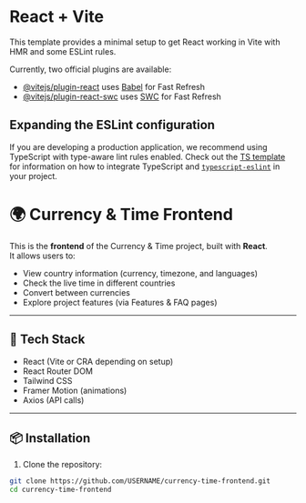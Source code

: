 # React + Vite

This template provides a minimal setup to get React working in Vite with HMR and some ESLint rules.

Currently, two official plugins are available:

- [@vitejs/plugin-react](https://github.com/vitejs/vite-plugin-react/blob/main/packages/plugin-react) uses [Babel](https://babeljs.io/) for Fast Refresh
- [@vitejs/plugin-react-swc](https://github.com/vitejs/vite-plugin-react/blob/main/packages/plugin-react-swc) uses [SWC](https://swc.rs/) for Fast Refresh

## Expanding the ESLint configuration

If you are developing a production application, we recommend using TypeScript with type-aware lint rules enabled. Check out the [TS template](https://github.com/vitejs/vite/tree/main/packages/create-vite/template-react-ts) for information on how to integrate TypeScript and [`typescript-eslint`](https://typescript-eslint.io) in your project.

# 🌍 Currency & Time Frontend

This is the **frontend** of the Currency & Time project, built with **React**.  
It allows users to:
- View country information (currency, timezone, and languages)
- Check the live time in different countries
- Convert between currencies
- Explore project features (via Features & FAQ pages)

---

## 🚀 Tech Stack
- React (Vite or CRA depending on setup)
- React Router DOM
- Tailwind CSS
- Framer Motion (animations)
- Axios (API calls)

---

## 📦 Installation

1. Clone the repository:
```bash
git clone https://github.com/USERNAME/currency-time-frontend.git
cd currency-time-frontend

